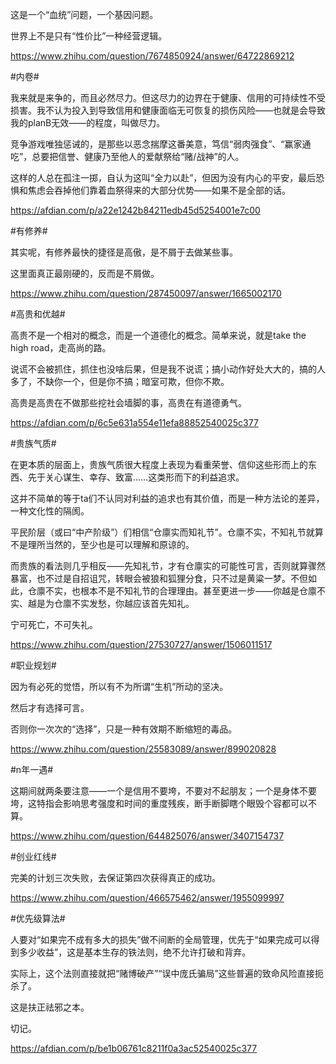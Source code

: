这是一个“血统”问题，一个基因问题。

世界上不是只有“性价比”一种经营逻辑。

https://www.zhihu.com/question/7674850924/answer/64722869212

#内卷#

我来就是来争的，而且必然尽力。但这尽力的边界在于健康、信用的可持续性不受损害。我不认为投入到导致信用和健康面临无可恢复的损伤风险——也就是会导致我的planB无效——的程度，叫做尽力。

竞争游戏唯独惩诫的，是那些以恶念揣摩这番美意，笃信“弱肉强食”、“赢家通吃”，总要把信誉、健康乃至他人的爱献祭给“赌/战神”的人。

这样的人总在孤注一掷，自认为这叫“全力以赴”，但因为没有内心的平安，最后恐惧和焦虑会吞掉他们靠着血祭得来的大部分优势——如果不是全部的话。

https://afdian.com/p/a22e1242b84211edb45d5254001e7c00

#有修养#

其实呢，有修养最快的捷径是高傲，是不屑于去做某些事。

这里面真正最刚硬的，反而是不屑做。

https://www.zhihu.com/question/287450097/answer/1665002170

#高贵和优越#

高贵不是一个相对的概念，而是一个道德化的概念。简单来说，就是take the high road，走高尚的路。

说谎不会被抓住，抓住也没啥后果，但是我不说谎；搞小动作好处大大的，搞的人多了，不缺你一个，但是你不搞；暗室可欺，但你不欺。

高贵是高贵在不做那些挖社会墙脚的事，高贵在有道德勇气。

https://afdian.com/p/6c5e631a554e11efa88852540025c377

#贵族气质#

在更本质的层面上，贵族气质很大程度上表现为看重荣誉、信仰这些形而上的东西、先于关心谋生、幸存、致富……这类形而下的利益追求。

这并不简单的等于ta们不认同对利益的追求也有其价值，而是一种方法论的差异，一种文化性的隔阂。

平民阶层（或曰“中产阶级”）们相信“仓廪实而知礼节”。仓廪不实，不知礼节就算不是理所当然的，至少也是可以理解和原谅的。

而贵族的看法则几乎相反——先知礼节，才有仓廪实的可能性可言，否则就算骤然暴富，也不过是自招诅咒，转眼会被狼和狐狸分食，只不过是黄粱一梦。不但如此，仓廪不实，也根本不是不知礼节的合理理由。甚至更进一步——你越是仓廪不实、越是为仓廪不实发愁，你越应该首先知礼。

宁可死亡，不可失礼。

https://www.zhihu.com/question/27530727/answer/1506011517

#职业规划#

因为有必死的觉悟，所以有不为所谓“生机”所动的坚决。

然后才有选择可言。

否则你一次次的“选择”，只是一种有效期不断缩短的毒品。

https://www.zhihu.com/question/25583089/answer/899020828

#n年一遇#

这期间就两条要注意——一个是信用不要垮，不要对不起朋友；一个是身体不要垮，这特指会影响思考强度和时间的重度残疾，断手断脚瞎个眼毁个容都可以不算。

https://www.zhihu.com/question/644825076/answer/3407154737

#创业红线#

完美的计划三次失败，去保证第四次获得真正的成功。

https://www.zhihu.com/question/466575462/answer/1955099997

#优先级算法#

人要对“如果完不成有多大的损失”做不间断的全局管理，优先于“如果完成可以得到多少收益”，这是基本生存的铁法则，绝不允许打破和背弃。

实际上，这个法则直接就把“赌博破产”“误中庞氏骗局”这些普遍的致命风险直接扼杀了。

这是扶正祛邪之本。

切记。

https://afdian.com/p/be1b06761c8211f0a3ac52540025c377